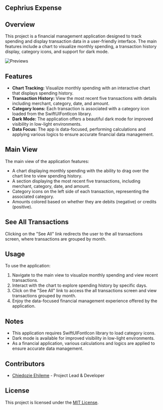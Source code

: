 ## Cephrius Expense

## Overview

This project is a financial management application designed to track spending and display transaction data in a user-friendly interface. The main features include a chart to visualize monthly spending, a transaction history display, category icons, and support for dark mode.

![Previews](https://github.com/Cephrius/Expense-Tracker-/blob/main/CephriusExpense/Preview%20Content/New%20Project.png)

## Features

- **Chart Tracking:** Visualize monthly spending with an interactive chart that displays spending history.
- **Transaction History:** View the most recent five transactions with details including merchant, category, date, and amount.
- **Category Icons:** Each transaction is associated with a category icon loaded from the SwiftUIFontIcon library.
- **Dark Mode:** The application offers a beautiful dark mode for improved visibility in low-light environments.
- **Data Focus:** The app is data-focused, performing calculations and applying various logics to ensure accurate financial data management.

## Main View

The main view of the application features:

- A chart displaying monthly spending with the ability to drag over the chart line to view spending history.
- A section displaying the most recent five transactions, including merchant, category, date, and amount.
- Category icons on the left side of each transaction, representing the associated category.
- Amounts colored based on whether they are debits (negative) or credits (positive).

## See All Transactions

Clicking on the "See All" link redirects the user to the all transactions screen, where transactions are grouped by month.

## Usage

To use the application:

1. Navigate to the main view to visualize monthly spending and view recent transactions.
2. Interact with the chart to explore spending history by specific days.
3. Click on the "See All" link to access the all transactions screen and view transactions grouped by month.
4. Enjoy the data-focused financial management experience offered by the application.

## Notes

- This application requires SwiftUIFontIcon library to load category icons.
- Dark mode is available for improved visibility in low-light environments.
- As a financial application, various calculations and logics are applied to ensure accurate data management.

## Contributors

- [Chiedozie Ehileme](https://github.com/Cephrius) - Project Lead & Developer

## License

This project is licensed under the [MIT License](LICENSE).
